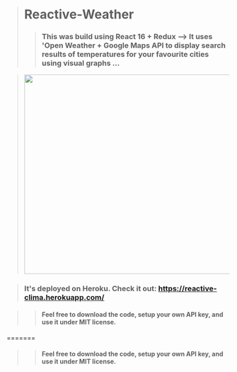 > # Reactive-Weather
> > ### This was build using React 16 + Redux --> It uses 'Open Weather + Google Maps API to display search results of temperatures for your favourite cities using visual graphs ...

> <img src="https://github.com/dzenis-h/Reactive-Tube/blob/master/create-react-app.svg" height="450" width="600">

> ### It's deployed on Heroku. Check it out: https://reactive-clima.herokuapp.com/

> > #### Feel free to download the code, setup your own API key, and use it under MIT license.
=======
> > #### Feel free to download the code, setup your own API key, and use it under MIT license.
